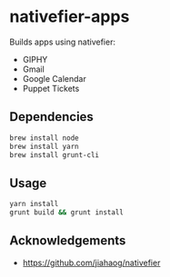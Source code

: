 # nativefier-apps

Builds apps using nativefier:

* GIPHY
* Gmail
* Google Calendar
* Puppet Tickets

## Dependencies

```bash
brew install node
brew install yarn
brew install grunt-cli
```

## Usage

```bash
yarn install
grunt build && grunt install
```

## Acknowledgements

* https://github.com/jiahaog/nativefier

